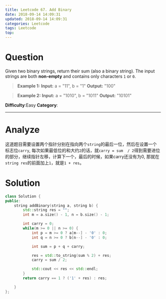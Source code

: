```yaml
---
title: Leetcode 67. Add Binary
date: 2018-09-14 14:09:31
updated: 2018-09-14 14:09:31
categories: Leetcode
tags: Leetcode
top:
---
```


# Question

Given two binary strings, return their sum (also a binary string).
The input strings are both  **non-empty**  and contains only characters  `1`  or `0`.

> **Example 1:**
**Input:** a = "11", b = "1"
**Output:** "100"

>**Example 2:**
**Input:** a = "1010", b = "1011"
**Output:** "10101"

**Difficulty**:Easy
**Category**:  
<!--more-->
******


# Analyze

这道题目需要设置两个指针分别在指向两个`string`的最后一位，然后在设置一个标志位`carry`, 每次如果最低位的和大约`2`的话，就`carry = sum  / 2`得到需要进位的部分，继续指针左移，计算下一个，最后的时候，如果carry还没有为0, 那就在`string res`的前面加上`1`，就是`1 + res`。

# Solution

```cpp
class Solution {
public:
    string addBinary(string a, string b) {
        std::string res = "";
        int m = a.size() - 1, n = b.size() - 1;

        int carry = 0;
        while(m >= 0 || n >= 0) {
            int p = m >= 0 ? a[m--] - '0' : 0;
            int q = n >= 0 ? b[n--] - '0' : 0;

            int sum = p + q + carry;

            res = std::to_string(sum % 2) + res;
            carry = sum / 2;

            std::cout << res << std::endl;
        }
        return carry == 1 ? ('1' + res) : res;

    }
};
```